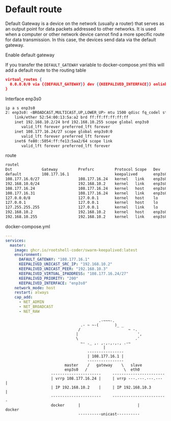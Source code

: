 # Default route

Default Gateway is a device on the network (usually a router) that serves as an output point for data packets addressed to other networks. It is used when a computer or other network device cannot find a more specific route for data transmission. In this case, the devices send data via the default gateway.

Enable default gateway

If you transfer the `DEFAULT_GATEWAY` variable to docker-compose.yml this will add a default route to the routing table

```json
virtual_routes {
  0.0.0.0/0 via {{DEFAULT_GATEWAY}} dev {{KEEPALIVED_INTERFACE}} onlink
}
```

Interface enp3s0

```bash
ip a s enp3s0
2: enp3s0: <BROADCAST,MULTICAST,UP,LOWER_UP> mtu 1500 qdisc fq_codel state UP group default qlen 1000
    link/ether 52:54:00:13:5a:a2 brd ff:ff:ff:ff:ff:ff
    inet 192.168.10.2/24 brd 192.168.10.255 scope global enp3s0
       valid_lft forever preferred_lft forever
    inet 108.177.16.24/27 scope global enp3s0:0
       valid_lft forever preferred_lft forever
    inet6 fe80::5054:ff:fe13:5aa2/64 scope link
       valid_lft forever preferred_lft forever
```

route

```bash
routel
Dst             Gateway         Prefsrc         Protocol Scope   Dev              Table
default         108.177.16.1                    keepalived       enp3s0
108.177.16.0/27                 108.177.16.24   kernel   link    enp3s0
192.168.10.0/24                 192.168.10.2    kernel   link    enp3s0
108.177.16.24                   108.177.16.24   kernel   host    enp3s0           local
108.177.16.31                   108.177.16.24   kernel   link    enp3s0           local
127.0.0.0/8                     127.0.0.1       kernel   host    lo               local
127.0.0.1                       127.0.0.1       kernel   host    lo               local
127.255.255.255                 127.0.0.1       kernel   link    lo               local
192.168.10.2                    192.168.10.2    kernel   host    enp3s0           local
192.168.10.255                  192.168.10.2    kernel   link    enp3s0           local
```

docker-compose.yml

```yml
---
services:
  master:
    image: ghcr.io/rootshell-coder/swarm-keepalived:latest
    environment:
      DAFAULT_GATEWAY: "108.177.16.1"
      KEEPALIVED_UNICAST_SRC_IP: "192.168.10.2"
      KEEPALIVED_UNICAST_PEER: "192.168.10.3"
      KEEPALIVED_VIRTUAL_IPADDRESS: "108.177.16.24/27"
      KEEPALIVED_PRIORITY: "200"
      KEEPALIVED_INTERFACE: "enp3s0"
    network_mode: host
    restart: always
    cap_add:
      - NET_ADMIN
      - NET_BROADCAST
      - NET_RAW
```


```asci
                                         .-~~~-.
                                 .- ~ ~-(       )_ _
                                /                     ~ -.
                               |                          ',
                               \                         .'
                                 ~- ._ ,. ,.,.,.,., .-~
                                           |
                                    ----------------
                                    | 108.177.16.1 |
                                    ----------------
                          master    /   gateway    \   slave
                          enp3s0   /                \  eth0
                    ----------------------     -----------------------
                    | vrrp 108.177.16.24 |     | vrrp ---.---.---.--- |
                    | IP 192.168.10.2    |     | IP 192.168.10.3      |
                    ----------------------     ------------------------
                    docker      |                         |      docker
                                ----------unicast----------

```
